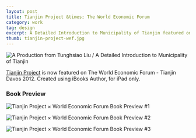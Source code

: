 ```yaml
---
layout: post
title: Tianjin Project &times; The World Economic Forum
category: work
tag: design
excerpt: A Detailed Introduction to Municipality of Tianjin featured on World Economic Forum
thumb: tianjin-project-wef.jpg
---
```


<div class=txt>
<p><img src="{{ site.file }}/tianjin-project-wef.png" alt="A Production from Tunghsiao Liu / A Detailed Introduction to Municipality of Tianjin"></p>

<p><a href="/work/tianjin-project/">Tianjin Project</a> is now featured on The World Economic Forum - Tianjin Davos 2012. Created using iBooks Author, for iPad only.</p>
</div>

<div class=txt>
  <h3>Book Preview</h3>
</div>
<p><img src="{{ site.file }}/tianjin-project-wef-preview-01.jpg" alt="Tianjin Project &times; World Economic Forum Book Preview #1"></p>
<p><img src="{{ site.file }}/tianjin-project-wef-preview-02.jpg" alt="Tianjin Project &times; World Economic Forum Book Preview #2"></p>
<p><img src="{{ site.file }}/tianjin-project-wef-preview-03.jpg" alt="Tianjin Project &times; World Economic Forum Book Preview #3"></p>